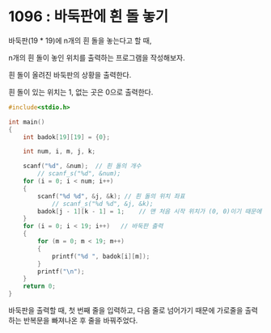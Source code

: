 # 1096 : 바둑판에 흰 돌 놓기
바둑판(19 * 19)에 n개의 흰 돌을 놓는다고 할 때,

n개의 흰 돌이 놓인 위치를 출력하는 프로그램을 작성해보자.

흰 돌이 올려진 바둑판의 상황을 출력한다.

흰 돌이 있는 위치는 1, 없는 곳은 0으로 출력한다.
```c
#include<stdio.h>

int main()
{
	int badok[19][19] = {0};

	int num, i, m, j, k;

	scanf("%d", &num);	// 흰 돌의 개수
		// scanf_s("%d", &num);
	for (i = 0; i < num; i++)
	{
		scanf("%d %d", &j, &k);	// 흰 돌의 위치 좌표
			// scanf_s("%d %d", &j, &k);
		badok[j - 1][k - 1] = 1;	// 맨 처음 시작 위치가 (0, 0)이기 때문에 -1 씩 해주었다. 
	}
	for (i = 0; i < 19; i++)   // 바둑판 출력
	{
		for (m = 0; m < 19; m++)
		{
			printf("%d ", badok[i][m]);
		}
		printf("\n");
	}
	return 0;
}
```
바둑판을 출력할 때, 첫 번째 줄을 입력하고, 다음 줄로 넘어가기 때문에 가로줄을 출력하는 반복문을 빠져나온 후 줄을 바꿔주었다.


